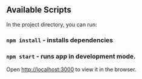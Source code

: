 ## Available Scripts

In the project directory, you can run:

### `npm install` - installs dependencies

### `npm start` - runs app in development mode.

Open [http://localhost:3000](http://localhost:3000) to view it in the browser.
